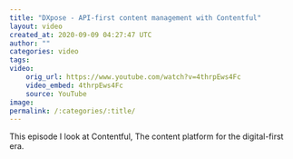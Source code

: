 ```yaml
---
title: "DXpose - API-first content management with Contentful"
layout: video
created_at: 2020-09-09 04:27:47 UTC
author: ""
categories: video
tags: 
video:
    orig_url: https://www.youtube.com/watch?v=4thrpEws4Fc
    video_embed: 4thrpEws4Fc
    source: YouTube
image: 
permalink: /:categories/:title/
---
```

This episode I look at Contentful, The content platform for the digital-first era.